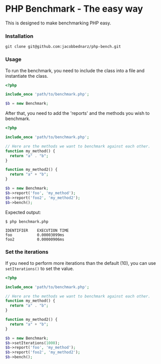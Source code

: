 # PHP Benchmark - The easy way

This is designed to make benchmarking PHP easy.

### Installation

```
git clone git@github.com:jacobbednarz/php-bench.git
```

### Usage

To run the benchmark, you need to include the class into a file and instantiate the class.

```php
<?php

include_once 'path/to/benchmark.php';

$b = new Benchmark;
```

After that, you need to add the 'reports' and the methods you wish to benchmark.

```php
<?php

include_once 'path/to/benchmark.php';

// Here are the methods we want to benchmark against each other.
function my_method() {
  return "a" . "b";
}

function my_method2() {
  return "a" + "b";
}

$b = new Benchmark;
$b->report('foo', 'my_method');
$b->report('foo2', 'my_method2');
$b->bench();
```

Expected output:

```
$ php benchmark.php

IDENTIFIER    EXECUTION TIME
foo           0.00003099ms
foo2          0.00000906ms
```

### Set the iterations

If you need to perform more iterations than the default (10), you can use `setIterations()` to set the value.

```php
<?php

include_once 'path/to/benchmark.php';

// Here are the methods we want to benchmark against each other.
function my_method() {
  return "a" . "b";
}

function my_method2() {
  return "a" + "b";
}

$b = new Benchmark;
$b->setIterations(1000);
$b->report('foo', 'my_method');
$b->report('foo2', 'my_method2');
$b->bench();
```
